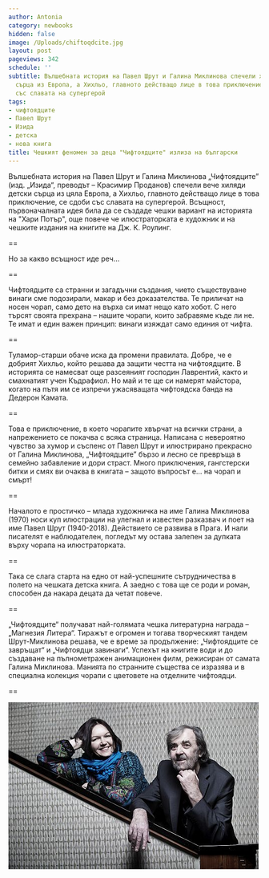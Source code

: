 ```yaml
---
author: Antonia
category: newbooks
hidden: false
image: /Uploads/chiftoqdcite.jpg
layout: post
pageviews: 342
schedule: ''
subtitle: Вълшебната история на Павел Шрут и Галина Миклинова спечели хиляди детски
  сърца из Европа, а Хихльо, главното действащо лице в това приключение, се сдоби
  със славата на супергерой
tags:
- чифтоядците
- Павел Шрут
- Изида
- детска
- нова книга
title: Чешкият феномен за деца "Чифтоядците" излиза на български
---
```


Вълшебната история на Павел Шрут и Галина Миклинова „Чифтоядците” (изд. „Изида“, преводът – Красимир Проданов) спечели вече хиляди детски сърца из цяла Европа, а Хихльо, главното действащо лице в това приключение, се сдоби със славата на супергерой. Всъщност, първоначалната идея била да се създаде чешки вариант на историята на "Хари Потър", още повече че илюстраторката е художник и на чешките издания на книгите на Дж. К. Роулинг.

\==

Но за какво всъщност иде реч...

\==

Чифтоядците са странни и загадъчни създания, чието съществуване винаги сме подозирали, макар и без доказателства. Те приличат на носен чорап, само дето на върха си имат нещо като хобот. С него търсят своята прехрана – нашите чорапи, които забравяме къде ли не. Те имат и един важен принцип: винаги изяждат само единия от чифта.

\==

Туламор-старши обаче иска да промени правилата. Добре, че е добрият Хихльо, който решава да защити честта на чифтоядците. В историята се намесват още разсеяният господин Лаврентий, както и смахнатият учен Къдрафиол. Но май и те ще си намерят майстора, когато на пътя им се изпречи ужасяващата чифтоядска банда на Дедерон Камата.

\==

Това е приключение, в което чорапите хвърчат на всички страни, а напрежението се покачва с всяка страница. Написана с невероятно чувство за хумор и съспенс от Павел Шрут и илюстрирано прекрасно от Галина Миклинова, „Чифтоядците” бързо и лесно се превръща в семейно забавление и дори страст. Много приключения, гангстерски битки и смях ви очаква в книгата – защото въпросът е… на чорап и смърт!

\==

Началото е простичко – млада художничка на име Галина Миклинова (1970) носи куп илюстрации на улегнал и известен разказвач и поет на име Павел Шрут (1940-2018). Действието се развива в Прага. И нали писателят е наблюдателен, погледът му остава залепен за дупката върху чорапа на илюстраторката.

\==

Така се слага старта на едно от най-успешните сътрудничества в полето на чешката детска книга. А заедно с това ще се роди и роман, способен да накара децата да четат повече. 

\==

„Чифтоядците“ получават най-голямата чешка литературна награда – „Магнезия Литера“. Тиражът е огромен и тогава творческият тандем Шрут-Миклинова решава, че е време за продължение: „Чифтоядците се завръщат“ и „Чифтоядци завинаги“. Успехът на книгите води и до създаване на пълнометражен анимационен филм, режисиран от самата Галина Миклинова. Манията по странните същества се изразява и в специална колекция чорапи с цветовете на отделните чифтоядци.

\==

![](/Uploads/paveligalina.jpg)